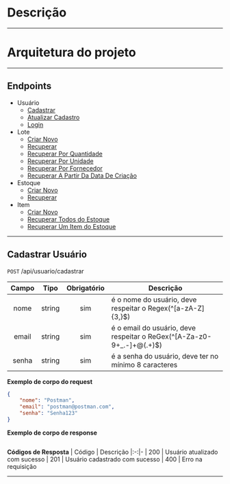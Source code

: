 # Descrição

---

# Arquitetura do projeto

---

## Endpoints
- Usuário
  - [Cadastrar](#cadastrar-usuario)
  - [Atualizar Cadastro](#atualizar-usuario)
  - [Login](#login-usuario)
- Lote
  - [Criar Novo](#criar-lote)
  - [Recuperar](#recuperar-lote)
  - [Recuperar Por Quantidade](#recuperar-lotes-por-quantidade)
  - [Recuperar Por Unidade](#recuperar-lotes-por-unidade)
  - [Recuperar Por Fornecedor](#recuperar-lotes-por-fornecedor)
  - [Recuperar A Partir Da Data De Criação](#recuperar-lotes-data-criacao)
- Estoque
  - [Criar Novo](#criar-estoque)
  - [Recuperar](#recuperar-estoque)
- Item
  - [Criar Novo](#criar-item)
  - [Recuperar Todos do Estoque](#recuperar-todos-itens-estoque)
  - [Recuperar Um Item do Estoque](#recuperar-item-estoque)

---

## Cadastrar Usuário
`POST` /api/usuario/cadastrar

| Campo | Tipo | Obrigatório | Descrição
|:-------:|:------:|:-------------:|--
| nome | string | sim | é o nome do usuário, deve respeitar o Regex(^[a-zA-Z]{3,}$)
| email | string | sim | é o email do usuário, deve respeitar o ReGex(^[A-Za-z0-9+_.-]+@(.+)$)
| senha | string | sim | é a senha do usuário, deve ter no mínimo 8 caracteres


**Exemplo de corpo do request**
```json
{
	"nome": "Postman",
	"email": "postman@postman.com",
	"senha": "Senha123"
}
```

**Exemplo de corpo de response**
```json

```

**Códigos de Resposta**
| Código | Descrição
|:-:|-
| 200 | Usuário atualizado com sucesso
| 201 | Usuário cadastrado com sucesso
| 400 | Erro na requisição

---

